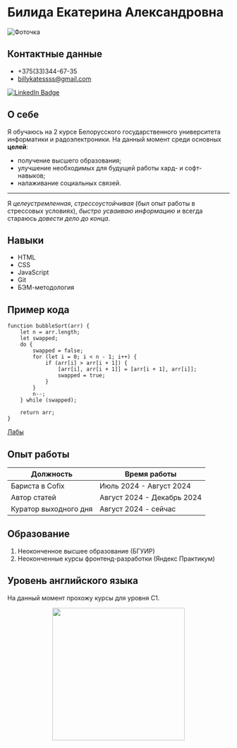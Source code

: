 # Билида Екатерина Александровна
![Фоточка](https://i.pinimg.com/736x/b3/8d/95/b38d958f461134affd9c2db03bfe63c7.jpg "Ну я")


## Контактные данные
- +375(33)344-67-35
- billykatessss@gmail.com
<div id="badges">
  <a href="https://www.linkedin.com/in/%D0%B5%D0%BA%D0%B0%D1%82%D0%B5%D1%80%D0%B8%D0%BD%D0%B0-%D0%B1%D0%B8%D0%BB%D0%B8%D0%B4%D0%B0-7189b8332/">
    <img src="https://img.shields.io/badge/LinkedIn-blue?style=for-the-badge&logo=linkedin&logoColor=white" alt="LinkedIn Badge"/>
  </a>
</div>

## О себе
Я обучаюсь на 2 курсе Белорусского государственного университета информатики и радоэлектроники. На данный момент среди основных **целей**: 
* получение высшего образования;
* улучшение необходимых для будущей работы хард- и софт- навыков; 
* налаживание социальных связей.
*****
Я *целеустремленная*, *стрессоустойчивая* (был опыт работы в стрессовых условиях), *быстро усваиваю информацию* и всегда стараюсь *довести дело до конца*.

## Навыки
+ HTML
+ CSS
+ JavaScript
+ Git
+ БЭМ-методология

## Пример кода
```
function bubbleSort(arr) {
    let n = arr.length;
    let swapped;
    do {
        swapped = false; 
        for (let i = 0; i < n - 1; i++) {
            if (arr[i] > arr[i + 1]) {
                [arr[i], arr[i + 1]] = [arr[i + 1], arr[i]];
                swapped = true; 
            }
        }
        n--; 
    } while (swapped); 

    return arr; 
}
```
[Лабы](https://sombrecloud18.github.io/evt/)

## Опыт работы
| Должность                     | Время работы              |
|-------------------------------|---------------------------|
| Бариста в Cofix               | Июль 2024 - Август 2024   |
| Автор статей                  | Август 2024 - Декабрь 2024|
| Куратор выходного дня         | Август 2024 - сейчас      |

## Образование
1. Неоконченное высшее образование (БГУИР)
2. Неоконченные курсы фронтенд-разработки (Яндекс Практикум)

## Уровень английского языка
На данный момент прохожу курсы для уровня C1.

<div id="header" align="center">
  <img src="https://media4.giphy.com/media/v1.Y2lkPTc5MGI3NjExd2Q0aWUwcWQ0Z2l0NDNoOGNnd2xpenN4OXoyZW5pMTB3NGUybmh3diZlcD12MV9pbnRlcm5hbF9naWZfYnlfaWQmY3Q9Zw/dYQj1vh5n7nqygIU2f/giphy.gif" width="300"/>
</div>
